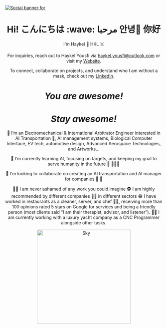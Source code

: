 [![Social banner for](https://www.cyberxtech.com/wp-content/uploads/2013/08/metahy-1150x400.png)](https://www.cyberxtech.com/)

<h1 align='center'>Hi! こんにちは :wave: مرحبا 안녕🦾 你好</h1>

<p align='center'>
  I'm Haykel 🤖 HKL ☠️
</p>

<p align='center'>For inquiries, reach out to Haykel Yousfi via <a href="mailto:haykel.yousfi@outlook.com">haykel.yousfi@outlook.com</a> or visit my <a href="https://www.cyberxtech.com/">Website</a>.</p>

<p align='center'>To connect, collaborate on projects, and understand who I am without a mask, check out my <a href="https://www.linkedin.com/in/haykelyousfi770077/">LinkedIn</a>.</p>

<h1 align='center'><i>You are awesome!</i></h1>
<h1 align='center'><i>Stay awesome!</i></h1>

<p align='center'>👀 I’m an Electromechanical & International Arbitrator Engineer interested in AI Transportation 🦿, AI management systems, Biological Computer Interface, EV tech, automotive design, Advanced Aerospace Technologies, and Artworks...</p>

<p align='center'>💫 I’m currently learning AI, focusing on targets, and keeping my goal to serve humanity in the future 💫 🚀👨‍🚀</p>

<p align='center'>💞️ I’m looking to collaborate on creating an AI transportation and AI manager for companies 🤝 🙏</p>

<p align='center'>👨‍🏫 I am never ashamed of any work you could imagine 🕵️ I am highly recommended by different companies 👨‍💻 in different sectors 😁 I have worked in restaurants as a cleaner, server, and chef 👨‍🍳, receiving more than 100 opinions rated 5 stars on Google for services and being a friendly person (most clients said “I am their therapist, advisor, and listener”). 👨‍🎨 I am currently working with a luxury yacht company as a CNC Programmer alongside other tasks.</p>

<p align='center'>
  <img src="https://user-images.githubusercontent.com/117636358/200675683-c027d446-cd8a-43c9-8d37-ea5373bd77e2.png" alt="Sky" style="width: 300px; height: 300px;">
</p>
